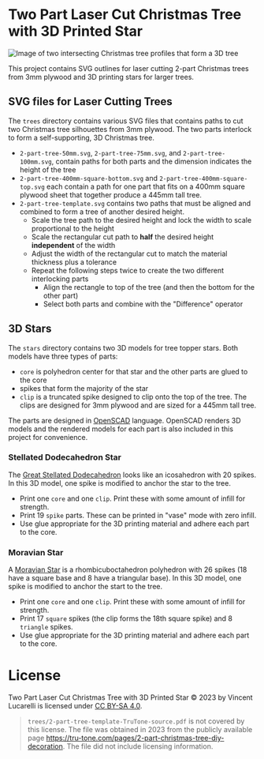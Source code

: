 # Two Part Laser Cut Christmas Tree with 3D Printed Star

![Image of two intersecting Christmas tree profiles that form a 3D tree](https://github.com/vincentl/laser-tress/blob/main/assets/readme-tree.png)

This project contains SVG outlines for laser cutting 2-part Christmas trees
from 3mm plywood and 3D printing stars for larger trees.

## SVG files for Laser Cutting Trees

The `trees` directory contains various SVG files that contains paths to cut two
Christmas tree silhouettes from 3mm plywood. The two parts interlock to form a 
self-supporting, 3D Christmas tree.
- `2-part-tree-50mm.svg`, `2-part-tree-75mm.svg`, and `2-part-tree-100mm.svg`, contain paths for both parts and the dimension indicates the height of the tree
- `2-part-tree-400mm-square-bottom.svg` and `2-part-tree-400mm-square-top.svg` each contain a path for one part that fits on a 400mm square plywood sheet that together produce a 445mm tall tree.
- `2-part-tree-template.svg` contains two paths that must be aligned and combined to form a tree of another desired height.
  - Scale the tree path to the desired height and lock the width to scale proportional to the height
  - Scale the rectangular cut path to **half** the desired height **independent** of the width
  - Adjust the width of the rectangular cut to match the material thickness plus a tolerance
  - Repeat the following steps twice to create the two different interlocking parts
    - Align the rectangle to top of the tree (and then the bottom for the other part)
    - Select both parts and combine with the "Difference" operator

## 3D Stars

The `stars` directory contains two 3D models for tree topper stars. Both models
have three types of parts:
- `core` is polyhedron center for that star and the other parts are glued to the core
- spikes that form the majority of the star
- `clip` is a truncated spike designed to clip onto the top of the tree. The clips are designed for 3mm plywood and are sized for a 445mm tall tree.

The parts are designed in [OpenSCAD](https://openscad.org/) language. OpenSCAD
renders 3D models and the rendered models for each part is also included in
this project for convenience.

### Stellated Dodecahedron Star

The [Great Stellated Dodecahedron](https://en.wikipedia.org/wiki/Great_stellated_dodecahedron)
looks like an icosahedron with 20 spikes. In this 3D model, one spike is 
modified to anchor the star to the tree.
- Print one `core` and one `clip`. Print these with some amount of infill for strength.
- Print 19 `spike` parts. These can be printed in "vase" mode with zero infill.
- Use glue appropriate for the 3D printing material and adhere each part to the core.

### Moravian Star

A [Moravian Star](https://en.wikipedia.org/wiki/Moravian_star) is a rhombicuboctahedron
polyhedron with 26 spikes (18 have a square base and 8 have a triangular base). In this 3D
model, one spike is modified to anchor the start to the tree.
- Print one `core` and one `clip`. Print these with some amount of infill for strength.
- Print 17 `square` spikes (the clip forms the 18th square spike) and 8 `triangle` spikes.
- Use glue appropriate for the 3D printing material and adhere each part to the core.

# License

Two Part Laser Cut Christmas Tree with 3D Printed Star © 2023 by Vincent
Lucarelli is licensed under [CC BY-SA 4.0](http://creativecommons.org/licenses/by-sa/4.0/).

> `trees/2-part-tree-template-TruTone-source.pdf` is not covered by this
> license. The file was obtained in 2023 from the publicly available page
> https://tru-tone.com/pages/2-part-christmas-tree-diy-decoration. The file did
> not include licensing information.
